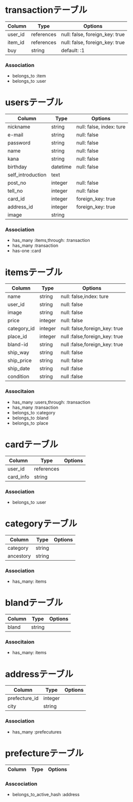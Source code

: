 # transactionテーブル

|Column|Type|Options|
|------|----|-------|
|user_id|references|null: false, foreign_key: true|
|item_id|references|null: false, foreign_key: true|
|buy|string|default: :1|

### Association
- belongs_to :item
- belongs_to :user

# usersテーブル
|Column|Type|Options|
|------|----|-------|
|nickname|string|null: false, index: ture|
|e-mail|string|null: false|
|password|string|null: false|
|name|string|null: false|
|kana|string|null: false|
|birthday|datetime|null: false|
|self_introduction|text|
|post_no|integer|null: false|
|tell_no|integer|null: false|
|card_id|integer|foreign_key: true|
|address_id|integer|foreign_key: true|
|image|string|


### Association
- has_many :items,through: :transaction
- has_many :transaction
- has-one :card


# itemsテーブル
|Column|Type|Options|
|------|----|-------|
|name|string|null: false,index: ture|
|user_id|string|null: false|
|image|string|null: false|
|price|integer|null: false|
|category_id|integer|null: false,foreign_key: true|
|place_id|integer|null :false,foreign_key: true|
|bland-id|string|null :false,foreign_key: true|
|ship_way|string|null: false|
|ship_price|string|null: false|
|ship_date|string|null :false|
|condition|string|null :false|


### Associtaion
- has_many :users,through: :transaction
- has_many :transaction
- belongs_to :category
- belongs_to :bland
- belongs_to :place

# cardテーブル
|Column|Type|Options|
|------|----|-------|
|user_id|references|
|card_info|string|

### Association
- belongs_to :user

# categoryテーブル
|Column|Type|Options|
|------|----|-------|
|category|string|
|ancestory|string|

### Association
- has_many: items

# blandテーブル

|Column|Type|Options|
|------|----|-------|
|bland|string|

### Associtaion
- has_many: items

# addressテーブル

|Column|Type|Options|
|------|----|-------|
|prefecture_id|integer|
|city|string|

### Association
- has_many :prefecutures

# prefectureテーブル

|Column|Type|Options|
|------|----|-------|

### Asscociation
- belongs_to_active_hash :address






